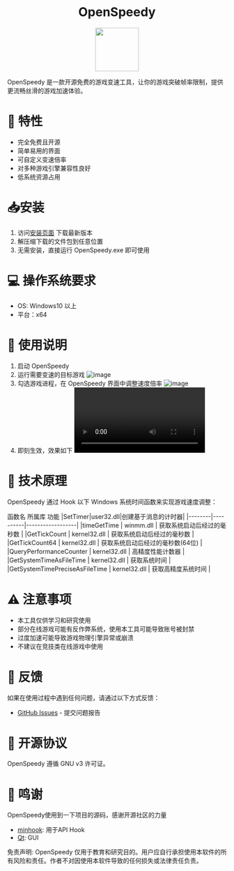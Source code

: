 <h1 align="center"> OpenSpeedy </h1>

<p align="center">
  <img style="margin:0 auto" width=100 height=100 src="https://github.com/user-attachments/assets/bdbe4a60-7692-4e9c-9df4-ad1711337c57"></img>
</p>

OpenSpeedy 是一款开源免费的游戏变速工具，让你的游戏突破帧率限制，提供更流畅丝滑的游戏加速体验。

# 🚀 特性
- 完全免费且开源
- 简单易用的界面
- 可自定义变速倍率
- 对多种游戏引擎兼容性良好
- 低系统资源占用

# 📥安装
1. 访问[安装页面](https://github.com/game1024/OpenSpeedy/releases) 下载最新版本
2. 解压缩下载的文件包到任意位置
3. 无需安装，直接运行 OpenSpeedy.exe 即可使用

# 💻 操作系统要求
- OS: Windows10 以上
- 平台：x64

# 📝 使用说明
1. 启动 OpenSpeedy
2. 运行需要变速的目标游戏
![image](https://github.com/user-attachments/assets/648e721d-9c3a-4d82-954c-19b16355d084)
3. 勾选游戏进程，在 OpenSpeedy 界面中调整速度倍率
![image](https://github.com/user-attachments/assets/71033b7b-948b-45d0-8f8e-3890878007c0)
4. 即刻生效，效果如下
<video src="https://github.com/user-attachments/assets/3ad4d200-7d27-4dfa-95a1-d594a416772b"></video>

# 🔧 技术原理
OpenSpeedy 通过 Hook 以下 Windows 系统时间函数来实现游戏速度调整：

函数名	所属库	功能
|SetTimer|user32.dll|创建基于消息的计时器|
|--------|----------|------------------|
|timeGetTime | winmm.dll	| 获取系统启动后经过的毫秒数 |
|GetTickCount | kernel32.dll	| 获取系统启动后经过的毫秒数 |
|GetTickCount64	| kernel32.dll	| 获取系统启动后经过的毫秒数(64位) |
|QueryPerformanceCounter |	kernel32.dll	| 高精度性能计数器 |
|GetSystemTimeAsFileTime |	kernel32.dll	| 获取系统时间 |
|GetSystemTimePreciseAsFileTime |	kernel32.dll	| 获取高精度系统时间 |

# ⚠️ 注意事项
- 本工具仅供学习和研究使用
- 部分在线游戏可能有反作弊系统，使用本工具可能导致账号被封禁
- 过度加速可能导致游戏物理引擎异常或崩溃
- 不建议在竞技类在线游戏中使用

# 🔄 反馈
如果在使用过程中遇到任何问题，请通过以下方式反馈：
- [GitHub Issues](https://github.com/game1024/OpenSpeedy/issues) - 提交问题报告


# 📜 开源协议
OpenSpeedy 遵循 GNU v3 许可证。

# 🙏 鸣谢
OpenSpeedy使用到一下项目的源码，感谢开源社区的力量
- [minhook](https://github.com/TsudaKageyu/minhook): 用于API Hook
- [Qt](https://www.qt.io/): GUI

免责声明: OpenSpeedy 仅用于教育和研究目的。用户应自行承担使用本软件的所有风险和责任。作者不对因使用本软件导致的任何损失或法律责任负责。
